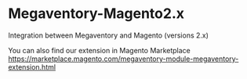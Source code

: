 # Megaventory-Magento2.x
Integration between Megaventory and Magento (versions 2.x)

You can also find our extension in Magento Marketplace 
https://marketplace.magento.com/megaventory-module-megaventory-extension.html
